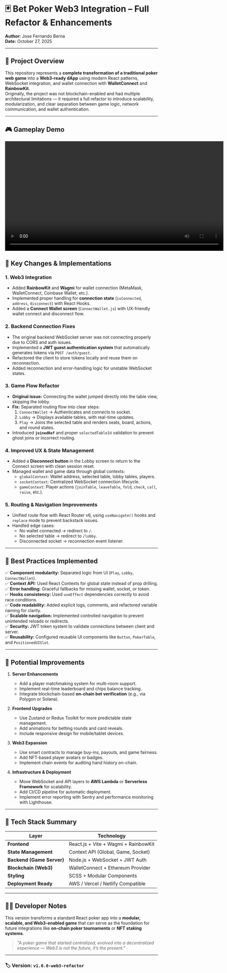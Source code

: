 # 🃏 Bet Poker Web3 Integration – Full Refactor & Enhancements

**Author:** Jose Fernando Berna  
**Date:** October 27, 2025

---

## 📘 Project Overview

This repository represents a **complete transformation of a traditional poker web game** into a **Web3-ready dApp** using modern React patterns, WebSocket integration, and wallet connection with **WalletConnect** and **RainbowKit**.  
Originally, the project was not blockchain-enabled and had multiple architectural limitations — it required a full refactor to introduce scalability, modularization, and clear separation between game logic, network communication, and wallet authentication.

---

## 🎮 Gameplay Demo

<video src="./client/public/demo/demo-pokerweb3.mp4" controls width="720">
  Your browser does not support the video tag.
</video>


## 🧩 Key Changes & Implementations

### 1. Web3 Integration
- Added **RainbowKit** and **Wagmi** for wallet connection (MetaMask, WalletConnect, Coinbase Wallet, etc.).  
- Implemented proper handling for **connection state** (`isConnected`, `address`, `disconnect`) with React Hooks.
- Added a **Connect Wallet screen** (`ConnectWallet.js`) with UX-friendly wallet connect and disconnect flow.

### 2. Backend Connection Fixes
- The original backend WebSocket server was not connecting properly due to CORS and auth issues.
- Implemented a **JWT guest authentication system** that automatically generates tokens via `POST /auth/guest`.
- Refactored the client to store tokens locally and reuse them on reconnection.
- Added reconnection and error-handling logic for unstable WebSocket states.

### 3. Game Flow Refactor
- **Original issue:** Connecting the wallet jumped directly into the table view, skipping the lobby.
- **Fix:** Separated routing flow into clear steps:
  1. `ConnectWallet` → Authenticates and connects to socket.
  2. `Lobby` → Displays available tables, with real-time updates.
  3. `Play` → Joins the selected table and renders seats, board, actions, and round states.
- Introduced **`joinedRef`** and proper `selectedTableId` validation to prevent ghost joins or incorrect routing.

### 4. Improved UX & State Management
- Added a **Disconnect button** in the Lobby screen to return to the Connect screen with clean session reset.
- Managed wallet and game data through global contexts:
  - `globalContext`: Wallet address, selected table, lobby tables, players.
  - `socketContext`: Centralized WebSocket connection lifecycle.
  - `gameContext`: Player actions (`joinTable`, `leaveTable`, `fold`, `check`, `call`, `raise`, etc.).

### 5. Routing & Navigation Improvements
- Unified route flow with React Router v6, using `useNavigate()` hooks and `replace` mode to prevent backstack issues.
- Handled edge cases:
  - No wallet connected → redirect to `/`.
  - No selected table → redirect to `/lobby`.
  - Disconnected socket → reconnection event listener.

---

## 🧠 Best Practices Implemented

✅ **Component modularity:** Separated logic from UI (`Play`, `Lobby`, `ConnectWallet`).  
✅ **Context API:** Used React Contexts for global state instead of prop drilling.  
✅ **Error handling:** Graceful fallbacks for missing wallet, socket, or token.  
✅ **Hooks consistency:** Used `useEffect` dependencies correctly to avoid race conditions.  
✅ **Code readability:** Added explicit logs, comments, and refactored variable naming for clarity.  
✅ **Scalable navigation:** Implemented controlled navigation to prevent unintended reloads or redirects.  
✅ **Security:** JWT token system to validate connections between client and server.  
✅ **Reusability:** Configured reusable UI components like `Button`, `PokerTable`, and `PositionedUISlot`.

---

## 🚀 Potential Improvements

1. **Server Enhancements**
   - Add a player matchmaking system for multi-room support.
   - Implement real-time leaderboard and chips balance tracking.
   - Integrate blockchain-based **on-chain bet verification** (e.g., via Polygon or Solana).

2. **Frontend Upgrades**
   - Use Zustand or Redux Toolkit for more predictable state management.
   - Add animations for betting rounds and card reveals.
   - Include responsive design for mobile/tablet devices.

3. **Web3 Expansion**
   - Use smart contracts to manage buy-ins, payouts, and game fairness.
   - Add NFT-based player avatars or badges.
   - Implement chain events for auditing hand history on-chain.

4. **Infrastructure & Deployment**
   - Move WebSocket and API layers to **AWS Lambda** or **Serverless Framework** for scalability.
   - Add CI/CD pipeline for automatic deployment.
   - Implement error reporting with Sentry and performance monitoring with Lighthouse.

---

## 🧱 Tech Stack Summary

| Layer | Technology |
|-------|-------------|
| **Frontend** | React.js + Vite + Wagmi + RainbowKit |
| **State Management** | Context API (Global, Game, Socket) |
| **Backend (Game Server)** | Node.js + WebSocket + JWT Auth |
| **Blockchain (Web3)** | WalletConnect + Ethereum Provider |
| **Styling** | SCSS + Modular Components |
| **Deployment Ready** | AWS / Vercel / Netlify Compatible |

---

## 🧑‍💻 Developer Notes

This version transforms a standard React poker app into a **modular, scalable, and Web3-enabled game** that can serve as the foundation for future integrations like **on-chain poker tournaments** or **NFT staking systems**.

> _"A poker game that started centralized, evolved into a decentralized experience — Web3 is not the future, it’s the present."_

---

### 🏷️ Version: `v1.0.0-web3-refactor`
